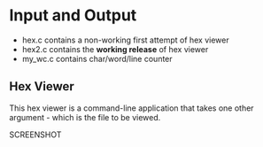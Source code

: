 # Input and Output
- hex.c contains a non-working first attempt of hex viewer
- hex2.c contains the **working release** of hex viewer
- my_wc.c contains char/word/line counter

## Hex Viewer
This hex viewer is a command-line application that takes one other argument - which is the file to be viewed.

SCREENSHOT
